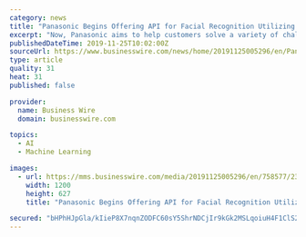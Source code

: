```yaml
---
category: news
title: "Panasonic Begins Offering API for Facial Recognition Utilizing Deep Learning Technology"
excerpt: "Now, Panasonic aims to help customers solve a variety of challenges by offering an API for this same technology. The API enables deep-learning powered facial recognition technology via a cloud-based service. Strengths of Panasonic’s facial recognition ..."
publishedDateTime: 2019-11-25T10:02:00Z
sourceUrl: https://www.businesswire.com/news/home/20191125005296/en/Panasonic-Begins-Offering-API-Facial-Recognition-Utilizing
type: article
quality: 31
heat: 31
published: false

provider:
  name: Business Wire
  domain: businesswire.com

topics:
  - AI
  - Machine Learning

images:
  - url: https://mms.businesswire.com/media/20191125005296/en/758577/23/PC.jpg
    width: 1200
    height: 627
    title: "Panasonic Begins Offering API for Facial Recognition Utilizing Deep Learning Technology"

secured: "bHPhHJpGla/kIieP8X7nqnZODFC60sY5ShrNDCjIr9kGk2MSLqoiuH4F1ClS2zsk2vDymEY/LltOBScYGNAhG093mzyO3awKHf2e82JHOs8n4Q7rWO7UMwvof3RRhRPafY9HF5mIdLM1GTL8oxsBK8MRC9+Em208FP6tEQySPMWob8R5FmhJ//U5+FT379dWgg+h1tSIiaD+G/z9JwVienMXrDY0YS+cpmwoXeYPvhnB+DOhKkNj3oXbc+Gzwm+v9Y55M1xBTvMWBg7Pzn/s8g==;vm0o7DHy1ojVpvf88hRnhA=="
---
```


